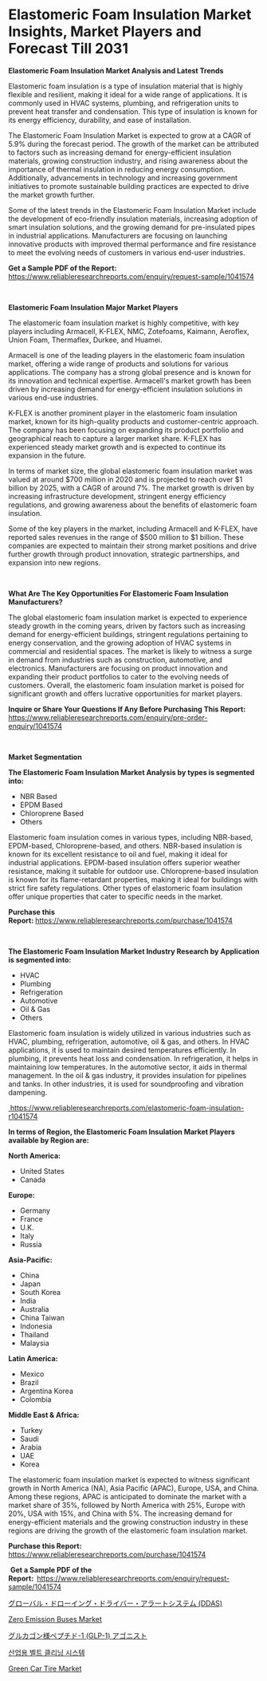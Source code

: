 <p><h1>Elastomeric Foam Insulation Market Insights, Market Players and Forecast Till 2031</h1></p><p><strong>Elastomeric Foam Insulation Market Analysis and Latest Trends</strong></p>
<p><p>Elastomeric foam insulation is a type of insulation material that is highly flexible and resilient, making it ideal for a wide range of applications. It is commonly used in HVAC systems, plumbing, and refrigeration units to prevent heat transfer and condensation. This type of insulation is known for its energy efficiency, durability, and ease of installation.</p><p>The Elastomeric Foam Insulation Market is expected to grow at a CAGR of 5.9% during the forecast period. The growth of the market can be attributed to factors such as increasing demand for energy-efficient insulation materials, growing construction industry, and rising awareness about the importance of thermal insulation in reducing energy consumption. Additionally, advancements in technology and increasing government initiatives to promote sustainable building practices are expected to drive the market growth further.</p><p>Some of the latest trends in the Elastomeric Foam Insulation Market include the development of eco-friendly insulation materials, increasing adoption of smart insulation solutions, and the growing demand for pre-insulated pipes in industrial applications. Manufacturers are focusing on launching innovative products with improved thermal performance and fire resistance to meet the evolving needs of customers in various end-user industries.</p></p>
<p><strong>Get a Sample PDF of the Report:&nbsp;</strong> <a href="https://www.reliableresearchreports.com/enquiry/request-sample/1041574">https://www.reliableresearchreports.com/enquiry/request-sample/1041574</a></p>
<p>&nbsp;</p>
<p><strong>Elastomeric Foam Insulation Major Market Players</strong></p>
<p><p>The elastomeric foam insulation market is highly competitive, with key players including Armacell, K-FLEX, NMC, Zotefoams, Kaimann, Aeroflex, Union Foam, Thermaflex, Durkee, and Huamei.</p><p>Armacell is one of the leading players in the elastomeric foam insulation market, offering a wide range of products and solutions for various applications. The company has a strong global presence and is known for its innovation and technical expertise. Armacell's market growth has been driven by increasing demand for energy-efficient insulation solutions in various end-use industries.</p><p>K-FLEX is another prominent player in the elastomeric foam insulation market, known for its high-quality products and customer-centric approach. The company has been focusing on expanding its product portfolio and geographical reach to capture a larger market share. K-FLEX has experienced steady market growth and is expected to continue its expansion in the future.</p><p>In terms of market size, the global elastomeric foam insulation market was valued at around $700 million in 2020 and is projected to reach over $1 billion by 2025, with a CAGR of around 7%. The market growth is driven by increasing infrastructure development, stringent energy efficiency regulations, and growing awareness about the benefits of elastomeric foam insulation.</p><p>Some of the key players in the market, including Armacell and K-FLEX, have reported sales revenues in the range of $500 million to $1 billion. These companies are expected to maintain their strong market positions and drive further growth through product innovation, strategic partnerships, and expansion into new regions.</p></p>
<p>&nbsp;</p>
<p><strong>What Are The Key Opportunities For Elastomeric Foam Insulation Manufacturers?</strong></p>
<p><p>The global elastomeric foam insulation market is expected to experience steady growth in the coming years, driven by factors such as increasing demand for energy-efficient buildings, stringent regulations pertaining to energy conservation, and the growing adoption of HVAC systems in commercial and residential spaces. The market is likely to witness a surge in demand from industries such as construction, automotive, and electronics. Manufacturers are focusing on product innovation and expanding their product portfolios to cater to the evolving needs of customers. Overall, the elastomeric foam insulation market is poised for significant growth and offers lucrative opportunities for market players.</p></p>
<p><strong>Inquire or Share Your Questions If Any Before Purchasing This Report:</strong> <a href="https://www.reliableresearchreports.com/enquiry/pre-order-enquiry/1041574">https://www.reliableresearchreports.com/enquiry/pre-order-enquiry/1041574</a></p>
<p>&nbsp;</p>
<p><strong>Market Segmentation</strong></p>
<p><strong>The Elastomeric Foam Insulation Market Analysis by types is segmented into:</strong></p>
<p><ul><li>NBR Based</li><li>EPDM Based</li><li>Chloroprene Based</li><li>Others</li></ul></p>
<p><p>Elastomeric foam insulation comes in various types, including NBR-based, EPDM-based, Chloroprene-based, and others. NBR-based insulation is known for its excellent resistance to oil and fuel, making it ideal for industrial applications. EPDM-based insulation offers superior weather resistance, making it suitable for outdoor use. Chloroprene-based insulation is known for its flame-retardant properties, making it ideal for buildings with strict fire safety regulations. Other types of elastomeric foam insulation offer unique properties that cater to specific needs in the market.</p></p>
<p><strong>Purchase this Report:&nbsp;</strong><a href="https://www.reliableresearchreports.com/purchase/1041574">https://www.reliableresearchreports.com/purchase/1041574</a></p>
<p>&nbsp;</p>
<p><strong>The Elastomeric Foam Insulation Market Industry Research by Application is segmented into:</strong></p>
<p><ul><li>HVAC</li><li>Plumbing</li><li>Refrigeration</li><li>Automotive</li><li>Oil & Gas</li><li>Others</li></ul></p>
<p><p>Elastomeric foam insulation is widely utilized in various industries such as HVAC, plumbing, refrigeration, automotive, oil & gas, and others. In HVAC applications, it is used to maintain desired temperatures efficiently. In plumbing, it prevents heat loss and condensation. In refrigeration, it helps in maintaining low temperatures. In the automotive sector, it aids in thermal management. In the oil & gas industry, it provides insulation for pipelines and tanks. In other industries, it is used for soundproofing and vibration dampening.</p></p>
<p><a href="https://www.reliableresearchreports.com/elastomeric-foam-insulation-r1041574">&nbsp;https://www.reliableresearchreports.com/elastomeric-foam-insulation-r1041574</a></p>
<p><strong>In terms of Region, the Elastomeric Foam Insulation Market Players available by Region are:</strong></p>
<p>
    <p> <strong> North America: </strong>
        <ul>
            <li>United States</li>
            <li>Canada</li>
        </ul>
        </p> 
    <p> <strong> Europe: </strong>
        <ul>
            <li>Germany</li>
            <li>France</li>
            <li>U.K.</li>
            <li>Italy</li>
            <li>Russia</li>
        </ul>
        </p> 
    <p> <strong> Asia-Pacific: </strong>
        <ul>
            <li>China</li>
            <li>Japan</li>
            <li>South Korea</li>
            <li>India</li>
            <li>Australia</li>
            <li>China Taiwan</li>
            <li>Indonesia</li>
            <li>Thailand</li>
            <li>Malaysia</li>
        </ul>
        </p> 
    <p> <strong> Latin America: </strong>
        <ul>
            <li>Mexico</li>
            <li>Brazil</li>
            <li>Argentina Korea</li>
            <li>Colombia</li>
        </ul>
        </p> 
    <p> <strong> Middle East & Africa: </strong>
        <ul>
            <li>Turkey</li>
            <li>Saudi</li>
            <li>Arabia</li>
            <li>UAE</li>
            <li>Korea</li>
        </ul>
    </p>
    </p>
<p><p>The elastomeric foam insulation market is expected to witness significant growth in North America (NA), Asia Pacific (APAC), Europe, USA, and China. Among these regions, APAC is anticipated to dominate the market with a market share of 35%, followed by North America with 25%, Europe with 20%, USA with 15%, and China with 5%. The increasing demand for energy-efficient materials and the growing construction industry in these regions are driving the growth of the elastomeric foam insulation market.</p></p>
<p><strong>Purchase this Report: </strong><a href="https://www.reliableresearchreports.com/purchase/1041574">https://www.reliableresearchreports.com/purchase/1041574</a></p>
<p>&nbsp;<strong>Get a Sample PDF of the Report:&nbsp;&nbsp;</strong><a href="https://www.reliableresearchreports.com/enquiry/request-sample/1041574">https://www.reliableresearchreports.com/enquiry/request-sample/1041574</a></p>
<p><strong></strong></p>
<p><p><a href="https://github.com/tanyaali3/Market-Research-Report-List-1/blob/main/8193647129192.md">グローバル・ドローイング・ドライバー・アラートシステム (DDAS)</a></p><p><a href="https://github.com/thuyvuongpk111/Market-Research-Report-List-1/blob/main/zero-emission-buses-market.md">Zero Emission Buses Market</a></p><p><a href="https://github.com/DwightHuels1/Market-Research-Report-List-1/blob/main/6953952129193.md">グルカゴン様ペプチド-1 (GLP-1) アゴニスト</a></p><p><a href="https://github.com/ConstantinVon/Market-Research-Report-List-1/blob/main/1120193116649.md">산업용 벨트 클리닝 시스템</a></p><p><a href="https://github.com/GroverBarry/Market-Research-Report-List-5/blob/main/green-car-tire-market.md">Green Car Tire Market</a></p></p>